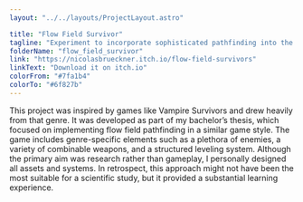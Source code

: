 ```yaml
---
layout: "../../layouts/ProjectLayout.astro"

title: "Flow Field Survivor"
tagline: "Experiment to incorporate sophisticated pathfinding into the Survivor-Like Genre"
folderName: "flow_field_survivor"
link: "https://nicolasbrueckner.itch.io/flow-field-survivors"
linkText: "Download it on itch.io"
colorFrom: "#7fa1b4"
colorTo: "#6f827b"
---
```


This project was inspired by games like Vampire Survivors and drew heavily
from that genre. It was developed as part of my bachelor’s thesis, which
focused on implementing flow field pathfinding in a similar game style.
The game includes genre-specific elements such as a plethora of enemies, a
variety of combinable weapons, and a structured leveling system. Although
the primary aim was research rather than gameplay, I personally designed
all assets and systems. In retrospect, this approach might not have been
the most suitable for a scientific study, but it provided a substantial
learning experience.
